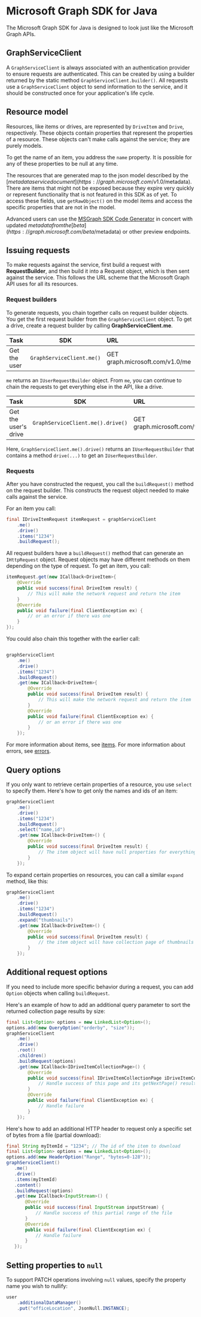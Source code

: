 # Microsoft Graph SDK for Java

The Microsoft Graph SDK for Java is designed to look just like the Microsoft Graph APIs.

## GraphServiceClient
A `GraphServiceClient` is always associated with an authentication provider to ensure requests are authenticated. This can be created by using a builder returned by the static method `GraphServiceClient.builder()`. All requests use a `GraphServiceClient` object to send information to the service, and it should be constructed once for your application's life cycle.

## Resource model
Resources, like items or drives, are represented by `DriveItem` and `Drive`, respectively. These objects contain properties that represent the properties of a resource. These objects can't make calls against the service; they are purely models.

To get the name of an item, you address the `name` property. It is possible for any of these properties to be null at any time.

The resources that are generated map to the json model described by the [$metadata service document](https://graph.microsoft.com/v1.0/$metadata). There are items that might not be exposed because they expire very quickly or represent functionality that is not featured in this SDK as of yet. To access these fields, use `getRawObject()` on the model items and access the specific properties that are not in the model.

Advanced users can use the [MSGraph SDK Code Generator](https://github.com/microsoftgraph/MSGraph-SDK-Code-Generator) in concert with updated $metadata from the [beta](https://graph.microsoft.com/beta/$metadata) or other preview endpoints.

## Issuing requests
To make requests against the service, first build a request with **RequestBuilder**, and then build it into a Request object, which is then sent against the service. This follows the URL scheme that the Microsoft Graph API uses for all its resources.

### Request builders
To generate requests, you chain together calls on request builder objects. You get the first request builder from the `GraphServiceClient` object. To get a drive, create a request builder by calling **GraphServiceClient.me**.

|Task            | SDK               | URL                             |
|:---------------|:-----------------:|:--------------------------------|
|Get the user     | `GraphServiceClient.me()` | GET graph.microsoft.com/v1.0/me|

`me` returns an `IUserRequestBuilder` object. From `me`, you can continue to chain the requests to get everything else in the API, like a drive.

|Task            | SDK                                | URL                                       |
|:---------------|:----------------------------------:|:------------------------------------------|
|Get the user's drive     | `GraphServiceClient.me().drive()` | GET graph.microsoft.com/v1.0/me/drive/|


Here, `GraphServiceClient.me().drive()` returns an `IUserRequestBuilder` that contains a method `drive(...)` to get an `IUserRequestBuilder`.

### Requests
After you have constructed the request, you call the `buildRequest()` method on the request builder. This constructs the request object needed to make calls against the service.

For an item you call:

```java
final IDriveItemRequest itemRequest = graphServiceClient
    .me()
    .drive()
    .items("1234")
    .buildRequest();
```

All request builders have a `buildRequest()` method that can generate an `IHttpRequest` object. Request objects may have different methods on them depending on the type of request. To get an item, you call:

```java
itemRequest.get(new ICallback<DriveItem>{
    @Override
    public void success(final DriveItem result) {
        // This will make the network request and return the item
    }
    @Override
    public void failure(final ClientException ex) {
        // or an error if there was one
    }
});
```

You could also chain this together with the earlier call:

```java

graphServiceClient
    .me()
    .drive()
    .items("1234")
    .buildRequest()
    .get(new ICallback<DriveItem>{
        @Override
        public void success(final DriveItem result) {
            // This will make the network request and return the item
        }
        @Override
        public void failure(final ClientException ex) {
            // or an error if there was one
        }
    });
```

For more information about items, see [items](/docs/items.md). For more information about errors, see [errors](/docs/errors.md).

## Query options

If you only want to retrieve certain properties of a resource, you use `select` to specify them. Here's how to get only the names and ids of an item:

```java
graphServiceClient
    .me()
    .drive()
    .items("1234")
    .buildRequest()
    .select("name,id")
    .get(new ICallback<DriveItem>() {
        @Override
        public void success(final DriveItem result) {
            // The item object will have null properties for everything except name and id
        }
    });
```

To expand certain properties on resources, you can call a similar `expand` method, like this:

```java
graphServiceClient
    .me()
    .drive()
    .items("1234")
    .buildRequest()
    .expand("thumbnails")
    .get(new ICallback<DriveItem>() {
        @Override
        public void success(final DriveItem result) {
            // the item object will have collection page of thumbnails for its thumbnails property if thumbnails exist.
        }
    });
```

## Additional request options

If you need to include more specific behavior during a request, you can add `Option` objects when calling `buildRequest`.

Here's an example of how to add an additional query parameter to sort the returned collection page results by size:

```java
final List<Option> options = new LinkedList<Option>();
options.add(new QueryOption("orderby", "size"));
graphServiceClient
    .me()
    .drive()
    .root()
    .children()
    .buildRequest(options)
    .get(new ICallback<IDriveItemCollectionPage>() {
        @Override
        public void success(final IDriveItemCollectionPage iDriveItemCollectionPage) {
            // Handle success of this page and its getNextPage() results will have their contents sorted by size
        }
        @Override
        public void failure(final ClientException ex) {
            // Handle failure
        }
    });
```

Here's how to add an additional HTTP header to request only a specific set of bytes from a file (partial download):

 ```java
final String myItemId = "1234"; // The id of the item to download
final List<Option> options = new LinkedList<Option>();
options.add(new HeaderOption("Range", "bytes=0-128"));
graphServiceClient()
    .me()
    .drive()
    .items(myItemId)
    .content()
    .buildRequest(options)
    .get(new ICallback<InputStream>() {
        @Override
        public void success(final InputStream inputStream) {
            // Handle success of this partial range of the file
        }
        @Override
        public void failure(final ClientException ex) {
            // Handle failure
        }
    });
 ```

## Setting properties to `null`
To support PATCH operations involving `null` values, specify the property name you wish to nullify:

```java
user
    .additionalDataManager()
    .put("officeLocation", JsonNull.INSTANCE);
```
